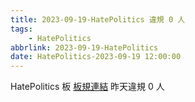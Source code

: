 ```yaml
---
title: 2023-09-19-HatePolitics 違規 0 人
tags:
    - HatePolitics
abbrlink: 2023-09-19-HatePolitics
date: HatePolitics-2023-09-19 12:00:00
---
```

HatePolitics 板 [板規連結](https://www.ptt.cc/bbs/HatePolitics/M.1617115262.A.D60.html)
昨天違規 0 人

